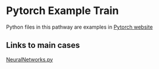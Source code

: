 

# Pytorch Example Train

Python files in this pathway are examples in [Pytorch website](https://pytorch.org/tutorials/)

Links to main cases
------------------------------------------
[NeuralNetworks.py](https://pytorch.org/tutorials/beginner/blitz/neural_networks_tutorial.html)